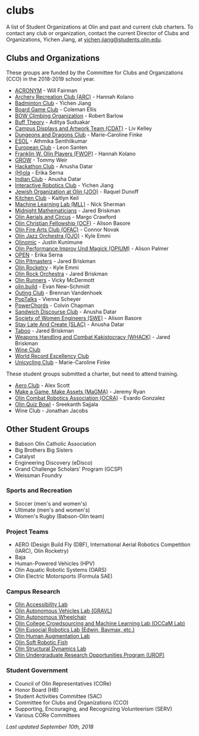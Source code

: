 # clubs
A list of Student Organizations at Olin and past and current club charters.
To contact any club or organization, contact the current Director of Clubs and Organizations, Yichen Jiang, at [yichen.jiang@students.olin.edu](mailto:yichen.jiang@students.olin.edu).

## Clubs and Organizations
These groups are funded by the Committee for Clubs and Organizations (CCO) in the 2018-2019 school year.
- [ACRONYM](charters/ACRONYM.md) - Will Fairman
- [Archery Recreation Club (ARC)](charters/Archery-Recreation-Club.md) - Hannah Kolano
- [Badminton Club](charters/Badminton-Club.md) - Yichen Jiang
- [Board Game Club](charters/Board-Game-Club.md) - Coleman Ellis
- [BOW Climbing Organization](charters/BOW-Climbing-Organization.md) - Robert Barlow
- [Buff Theory](charters/Buff-Theory.md) - Aditya Suduakar
- [Campus Displays and Artwork Team (CDAT)](charters/CDAT.md) - Liv Kelley
- [Dungeons and Dragons Club](charters/Dungeons-and-Dragons-Club.md) - Marie-Caroline Finke
- [ESOL](charters/ESOL.md) - Athmika Senthilkumar
- [European Club](charters/European-Club.md) - Leon Santen
- [Franklin W. Olin Players (FWOP)](charters/Franklin-W-Olin-Players.md) - Hannah Kolano
- [GROW](charters/GROW.md)  - Tommy Weir
- [Hackathon Club](charters/Hackathon-Club.md) - Anusha Datar
- [(H)ola](charters/(H)ola.md) - Erika Serna
- [Indian Club](charters/Indian-Club.md) - Anusha Datar
- [Interactive Robotics Club](charters/IRL.md) - Yichen Jiang
- [Jewish Organization at Olin (JOO)](charters/Jewish-Organization-at-Olin.md) - Raquel Dunoff
- [Kitchen Club](charters/Kitchen-Club.md) - Kaitlyn Keil
- [Machine Learning Lab (MLL)](charters/MLL.md) - Nick Sherman
- [Midnight Mathematicians](charters/Midnight-Mathematicians.md) - Jared Briskman
- [Olin Aerials and Circus](charters/Olin-Aerials-and-Circus.md) - Margo Crawford
- [Olin Christian Fellowship (OCF)](charters/Olin-Christian-Fellowship.md) - Alison Basore
- [Olin Fire Arts Club (OFAC)](charters/Olin-Fire-Arts-Club.md) - Connor Novak
- [Olin Jazz Orchestra (OJO)](charters/Olin-Jazz-Orchestra.md) - Kyle Emmi
- [Olinomic](charters/Olinomic.md) - Justin Kunimune
- [Olin Performance Improv Und Magick (OPIUM)](charters/Olin-Performance-Improv-Und-Magick.md) - Alison Palmer
- [OPEN](charters/OPEN.md) - Erika Serna
- [Olin Pitmasters](charters/OlinPitmasters.md) - Jared Briskman
- [Olin Rocketry](charters/Olin.md) - Kyle Emmi
- [Olin Rock Orchestra](charters/Olin-Rock-Orchestra.md) - Jared Briskman
- [Olin Runners](charters/Olin-Runners.md) - Vicky McDermott
- [olin.build](charters/olin.build.md) - Evan New-Schmidt
- [Outing Club](charters/Outing-Club.md) - Brennan Vandenhoek
- [PopTalks](charters/PopTalks.md) - Vienna Scheyer
- [PowerChords](charters/PowerChords.md) - Colvin Chapman
- [Sandwich Discourse Club](charters/Sandwich-Discourse-Club.md) - Anusha Datar
- [Society of Women Engineers (SWE)](charters/Society-of-Women-Engineers.md) - Alison Basore
- [Stay Late And Create (SLAC)](charters/Stay-Late-and-Create.md) - Anusha Datar
- [Taboo](charters/Taboo.md) - Jared Briskman
- [Weapons Handling and Combat Kakistocracy (WHACK)](charters/Weapons-Handling-And-Combat-Kakistocracy.md) - Jared Briskman
- [Wine Club](charters/Wine-Club.md)
- [World Record Excellency Club](charters/WREC.md)
- [Unicycling Club](charters/Unicycling-Club.md) - Marie-Caroline Finke

These student groups submitted a charter, but need to attend training.
- [Aero Club](charters/Aero.md) - Alex Scott
- [Make a Game, Make Assets (MaGMA)](charters/MaGMA.md) - Jeremy Ryan
- [Olin Combat Robotics Association (OCRA)](charters/OCRA.md) - Evardo Gonzalez
- [Olin Quiz Bowl](charters/Olin-Quiz-Bowl.md) - Sreekanth Sajjala
- Wine Club - Jonathan Jacobs

## Other Student Groups
- Babson Olin Catholic Association
- Big Brothers Big Sisters
- Catalyst
- Engineering Discovery (eDisco)
- Grand Challenge Scholars' Program (GCSP)
- Weissman Foundry

### Sports and Recreation
- Soccer (men's and women's)
- Ultimate (men's and women's)
- Women's Rugby (Babson-Olin team)

### Project Teams
- AERO (Design Build Fly (DBF), International Aerial Robotics Competition (IARC), Olin Rocketry)
- Baja
- Human-Powered Vehicles (HPV)
- Olin Aquatic Robotic Systems (OARS)
- Olin Electric Motorsports (Formula SAE)

### Campus Research
- [Olin Accessibility Lab](https://alisha334.wixsite.com/portfolio)
- [Olin Autonomous Vehicles Lab (GRAVL)](http://www.olin.edu/research-imapact/faculty-research/robotics/)
- [Olin Autonomous Wheelchair](http://www.olin.edu/faculty/profile/jeff-dusek/)
- [Olin College Crowdsourcing and Machine Learning Lab (OCCaM Lab)](http://occam.olin.edu/)
- [Olin Eusocial Robotics Lab (Edwin, Baymax, etc.)](http://www.olin.edu/research-imapact/faculty-research/robotics/)
- [Olin Human Augmentation Lab](https://humanaugmentationlab.github.io/)
- [Olin Soft Robotic Fish](http://www.olin.edu/faculty/profile/jeff-dusek/)
- [Olin Structural Dynamics Lab](http://faculty.olin.edu/~clee1/)
- [Olin Undergraduate Research Opportunities Program (UROP)](http://www.olin.edu/research-impact/urop/)

### Student Government
- Council of Olin Representatives (CORe)
- Honor Board (HB)
- Student Activities Committee (SAC)
- Committee for Clubs and Organizations (CCO)
- Supporting, Encouraging, and Recognizing Volunteerism (SERV)
- Various CORe Committees

*Last updated September 10th, 2018*
